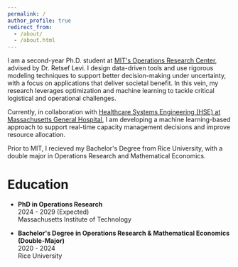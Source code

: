 ```yaml
---
permalink: /
author_profile: true
redirect_from: 
  - /about/
  - /about.html
---
```


I am a second-year Ph.D. student at [MIT's Operations Research Center](https://orc.mit.edu/), advised by Dr. Retsef Levi. I design data-driven tools and use rigorous modeling techniques to support better decision-making under uncertainty, with a focus on applications that deliver societal benefit. In this vein, my research leverages optimization and machine learning to tackle critical logistical and operational challenges.

Currently, in collaboration with [Healthcare Systems Engineering (HSE) at Massachusetts General Hospital](https://www.massgeneral.org/research/healthcare-systems-engineering), I am developing a machine learning-based approach to support real-time capacity management decisions and improve resource allocation.

Prior to MIT, I recieved my Bachelor's Degree from Rice University, with a double major in Operations Research and Mathematical Economics.  

Education
======

- **PhD in Operations Research** \
  2024 - 2029 (Expected) \
  Massachusetts Institute of Technology

- **Bachelor's Degree in Operations Research & Mathematical Economics (Double-Major)** \
  2020 - 2024 \
  Rice University
